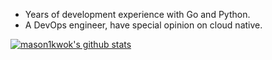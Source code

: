 * Years of development experience with Go and Python.
* A DevOps engineer, have special opinion on cloud native.

[![mason1kwok's github stats](https://github-readme-stats.vercel.app/api?username=mason1kwok)](https://github.com/mason1kwok)
